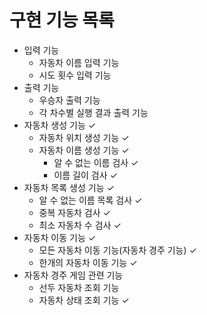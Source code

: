 # 구현 기능 목록

- 입력 기능
    - 자동차 이름 입력 기능
    - 시도 횟수 입력 기능
- 출력 기능
    - 우승자 출력 기능
    - 각 차수별 실행 결과 출력 기능
- 자동차 생성 기능 ✓
    - 자동차 위치 생성 기능 ✓
    - 자동차 이름 생성 기능 ✓
        - 알 수 없는 이름 검사 ✓
        - 이름 길이 검사 ✓
- 자동차 목록 생성 기능 ✓
    - 알 수 없는 이름 목록 검사 ✓
    - 중복 자동차 검사 ✓
    - 최소 자동차 수 검사 ✓
- 자동차 이동 기능 ✓
    - 모든 자동차 이동 기능(자동차 경주 기능) ✓
    - 한개의 자동차 이동 기능 ✓
- 자동차 경주 게임 관련 기능
    - 선두 자동차 조회 기능
    - 자동차 상태 조회 기능 ✓
